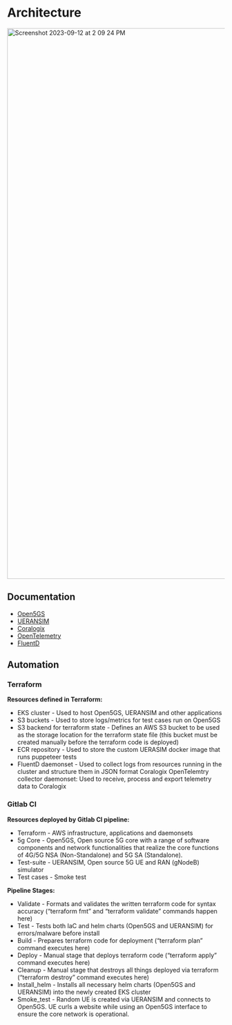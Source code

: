 # Architecture

<img width="1274" alt="Screenshot 2023-09-12 at 2 09 24 PM" src="https://github.com/DISHDevEx/cntf/assets/82470009/6bfe7d27-2855-45e5-a80a-ffd7ca49d059">

## Documentation

* [Open5GS](https://github.com/DISHDevEx/open5gs)
* [UERANSIM](https://github.com/DISHDevEx/UERANSIM)
* [Coralogix](https://coralogix.com/)
* [OpenTelemetry](https://opentelemetry.io/)
* [FluentD](https://www.fluentd.org/)

## Automation
### Terraform
**Resources defined in Terraform:** 

* EKS cluster - Used to host Open5GS, UERANSIM and other applications
* S3 buckets - Used to store logs/metrics for test cases run on Open5GS
* S3 backend for terraform state - Defines an AWS S3 bucket to be used as the storage location for the terraform state file (this bucket must be created manually before the terraform code is deployed)
* ECR repository - Used to store the custom UERASIM docker image that runs puppeteer tests
* FluentD daemonset - Used to collect logs from resources running in the cluster and structure them in JSON format
Coralogix OpenTelemtry collector daemonset: Used to receive, process and export telemetry data to Coralogix

### Gitlab CI

**Resources deployed by Gitlab CI pipeline:**

* Terraform - AWS infrastructure, applications and daemonsets
* 5g Core - Open5GS, Open source 5G core with a range of software components and network functionalities that realize the core functions of 4G/5G NSA (Non-Standalone) and 5G SA (Standalone).
* Test-suite - UERANSIM, Open source 5G UE and RAN (gNodeB) simulator
* Test cases - Smoke test 

**Pipeline Stages:**
* Validate - Formats and validates the written terraform code for syntax accuracy (“terraform fmt” and “terraform validate” commands happen here)
* Test - Tests both IaC and helm charts (Open5GS and UERANSIM) for errors/malware before install
* Build - Prepares terraform code for deployment (“terraform plan” command executes here)
* Deploy - Manual stage that deploys terraform code (“terraform apply” command executes here)
* Cleanup - Manual stage that destroys all things deployed via terraform (“terraform destroy” command executes here)
* Install_helm - Installs all necessary helm charts (Open5GS and UERANSIM) into the newly created EKS cluster
* Smoke_test - Random UE is created via UERANSIM and connects to Open5GS. UE curls a website while using an Open5GS interface to ensure the core network is operational.


